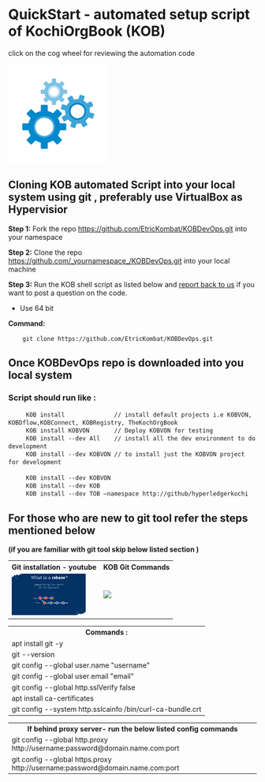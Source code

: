 
# QuickStart - automated setup script of KochiOrgBook (KOB)

click on the cog wheel for reviewing the automation code
<tr><th><a href="https://github.com/EtricKombat/KOBDevOps/blob/master/KOB"><img src="https://github.com/EtricKombat/KOBDevOps/blob/master/docs/assets/processing-automation.gif" width="200"/></a></th></tr>



## Cloning KOB automated Script into your local system using git , preferably use VirtualBox as Hypervisior

**Step 1:** Fork the repo https://github.com/EtricKombat/KOBDevOps.git into your namespace

**Step 2:** Clone the repo https://github.com/_yournamespace_/KOBDevOps.git into your local machine

**Step 3:** Run the KOB shell script as listed below and <a href="https://github.com/EtricKombat/KOBDevOps/issues">report back to us</a> if you want to post a question on the code.


* Use 64 bit  

**Command:**

        git clone https://github.com/EtricKombat/KOBDevOps.git

## Once KOBDevOps repo is downloaded into you local system 
### Script should run like :

         KOB install              // install default projects i.e KOBVON, KOBDflow,KOBConnect, KOBRegistry, TheKochOrgBook
         KOB install KOBVON       // Deploy KOBVON for testing
         KOB install --dev All    // install all the dev environment to do development
         KOB install --dev KOBVON // to install just the KOBVON project for development
 
         KOB install --dev KOBVON 
         KOB install --dev KOB      
         KOB install --dev TOB –namespace http://github/hyperledgerkochi


## For those who are new to git tool refer the steps mentioned below 
**(if you are familiar with git tool skip below listed section )**

<table>
<tr><th>Git installation - youtube</th><th>KOB Git Commands</th></tr>
<tr><td><a href="https://www.youtube.com/watch?v=ZMgLZUYd8Cw"><img src="https://github.com/EtricKombat/KOBDevOps/blob/master/docs/assets/git.gif" width="150"/></a></td><td><a href="https://asciinema.org/a/c7kyhrbH0UTdLp5kIQt4019F7"><img src="https://asciinema.org/a/c7kyhrbH0UTdLp5kIQt4019F7.png" width="150"/></a></td></tr>
</table>


<table>
 <tr><th>Commands : </th></tr>
 <tr><td>apt install git -y</td></tr>
 <tr><td>git --version</td></tr>
 <tr><td>git config --global user.name "username"</td></tr>
 <tr><td>git config --global user.email "email"</td></tr>
 <tr><td>git config --global http.sslVerify false</td></tr>
 <tr><td>apt install ca-certificates</td></tr>
 <tr><td>git config --system http.sslcainfo /bin/curl-ca-bundle.crt</td></tr>
</table>
<table>
 <tr><th>If behind proxy server- run the below listed config commands </th></tr>
 <tr><td>git config --global http.proxy http://username:password@domain.name.com:port</td></tr>
 <tr><td>git config --global https.proxy http://username:password@domain.name.com:port</td></tr>
  </table>






